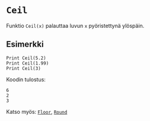 `Ceil`
==========

Funktio `Ceil(x)` palauttaa luvun `x` pyöristettynä ylöspäin.

Esimerkki
----------

    Print Ceil(5.2)
    Print Ceil(1.99)
    Print Ceil(3)
    
Koodin tulostus:

    6
    2
    3
    
Katso myös: [`Floor`](manual:floor), [`Round`](manual:round)